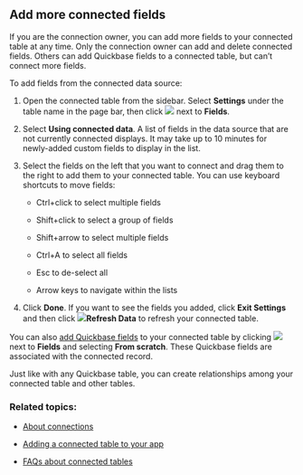## Add more connected fields

If you are the connection owner, you can add more fields to your connected table at any time. Only the connection owner can add and delete connected fields. Others can add Quickbase fields to a connected table, but can’t connect more fields.

To add fields from the connected data source:

1.  Open the connected table from the sidebar. Select **Settings** under the table name in the page bar, then click ![](https://helpv2.quickbase.com/hc/article_attachments/28602072245140) next to **Fields**.
2.  Select **Using connected data**. A list of fields in the data source that are not currently connected displays. It may take up to 10 minutes for newly-added custom fields to display in the list.
    
3.  Select the fields on the left that you want to connect and drag them to the right to add them to your connected table. You can use keyboard shortcuts to move fields:
    
    -   Ctrl+click to select multiple fields
        
    -   Shift+click to select a group of fields
        
    -   Shift+arrow to select multiple fields
        
    -   Ctrl+A to select all fields
        
    -   Esc to de-select all
        
    -   Arrow keys to navigate within the lists
        
4.  Click **Done**. If you want to see the fields you added, click **Exit Settings** and then click ![](https://helpv2.quickbase.com/hc/article_attachments/28602064972564)**Refresh Data** to refresh your connected table.
    

You can also [add Quickbase fields](https://helpv2.quickbase.com/hc/en-us/articles/4570374838292-Adding-new-fields-) to your connected table by clicking ![](https://helpv2.quickbase.com/hc/article_attachments/28602072245140) next to **Fields** and selecting **From scratch**. These Quickbase fields are associated with the connected record.

Just like with any Quickbase table, you can create relationships among your connected table and other tables.

### Related topics:

-   [About connections](https://helpv2.quickbase.com/hc/en-us/articles/4570366771476-About-connections-)
    
-   [Adding a connected table to your app](https://helpv2.quickbase.com/hc/en-us/articles/4570271750292-Adding-a-connected-table-)
    
-   [FAQs about connected tables](https://helpv2.quickbase.com/hc/en-us/articles/4570374698388-FAQs-about-connected-tables-)